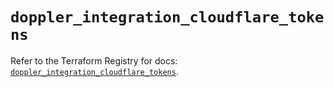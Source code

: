 # `doppler_integration_cloudflare_tokens`

Refer to the Terraform Registry for docs: [`doppler_integration_cloudflare_tokens`](https://registry.terraform.io/providers/dopplerhq/doppler/1.21.0/docs/resources/integration_cloudflare_tokens).
